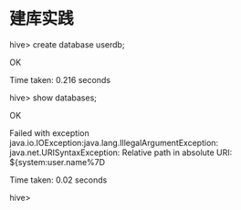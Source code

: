 # 建库实践



hive&gt; create database userdb;

OK

Time taken: 0.216 seconds

hive&gt; show databases;

OK

Failed with exception java.io.IOException:java.lang.IllegalArgumentException: java.net.URISyntaxException: Relative path in absolute URI: ${system:user.name%7D

Time taken: 0.02 seconds

hive&gt;



